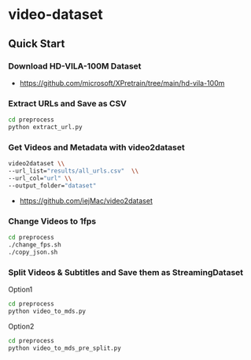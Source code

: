 # video-dataset
## Quick Start
### Download HD-VILA-100M Dataset
- https://github.com/microsoft/XPretrain/tree/main/hd-vila-100m
### Extract URLs and Save as CSV
```bash
cd preprocess
python extract_url.py
```
### Get Videos and Metadata with video2dataset
```bash
video2dataset \\
--url_list="results/all_urls.csv"  \\
--url_col="url" \\
--output_folder="dataset"
```
- https://github.com/iejMac/video2dataset

### Change Videos to 1fps
```bash
cd preprocess
./change_fps.sh
./copy_json.sh
```

### Split Videos & Subtitles and Save them as StreamingDataset
Option1
```bash
cd preprocess
python video_to_mds.py
```
Option2
```bash
cd preprocess
python video_to_mds_pre_split.py
```